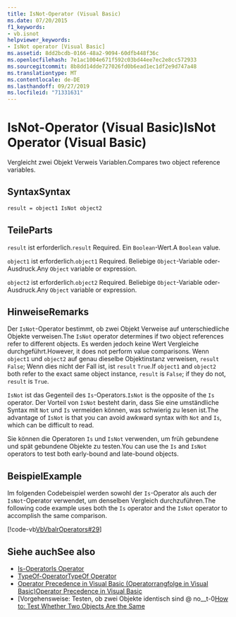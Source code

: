 ```yaml
---
title: IsNot-Operator (Visual Basic)
ms.date: 07/20/2015
f1_keywords:
- vb.isnot
helpviewer_keywords:
- IsNot operator [Visual Basic]
ms.assetid: 8dd2bcdb-0166-48a2-9094-60dfb448f36c
ms.openlocfilehash: 7e1ac1004e671f592c03bd44ee7ec2e8cc572933
ms.sourcegitcommit: 8b8dd14dde727026fd0b6ead1ec1df2e9d747a48
ms.translationtype: MT
ms.contentlocale: de-DE
ms.lasthandoff: 09/27/2019
ms.locfileid: "71331631"
---
```

# <a name="isnot-operator-visual-basic"></a><span data-ttu-id="b23bf-102">IsNot-Operator (Visual Basic)</span><span class="sxs-lookup"><span data-stu-id="b23bf-102">IsNot Operator (Visual Basic)</span></span>
<span data-ttu-id="b23bf-103">Vergleicht zwei Objekt Verweis Variablen.</span><span class="sxs-lookup"><span data-stu-id="b23bf-103">Compares two object reference variables.</span></span>

## <a name="syntax"></a><span data-ttu-id="b23bf-104">Syntax</span><span class="sxs-lookup"><span data-stu-id="b23bf-104">Syntax</span></span>

```vb
result = object1 IsNot object2
```

## <a name="parts"></a><span data-ttu-id="b23bf-105">Teile</span><span class="sxs-lookup"><span data-stu-id="b23bf-105">Parts</span></span>
 <span data-ttu-id="b23bf-106">`result` ist erforderlich.</span><span class="sxs-lookup"><span data-stu-id="b23bf-106">`result` Required.</span></span> <span data-ttu-id="b23bf-107">Ein `Boolean`-Wert.</span><span class="sxs-lookup"><span data-stu-id="b23bf-107">A `Boolean` value.</span></span>

 <span data-ttu-id="b23bf-108">`object1` ist erforderlich.</span><span class="sxs-lookup"><span data-stu-id="b23bf-108">`object1` Required.</span></span> <span data-ttu-id="b23bf-109">Beliebige `Object`-Variable oder-Ausdruck.</span><span class="sxs-lookup"><span data-stu-id="b23bf-109">Any `Object` variable or expression.</span></span>

 <span data-ttu-id="b23bf-110">`object2` ist erforderlich.</span><span class="sxs-lookup"><span data-stu-id="b23bf-110">`object2` Required.</span></span> <span data-ttu-id="b23bf-111">Beliebige `Object`-Variable oder-Ausdruck.</span><span class="sxs-lookup"><span data-stu-id="b23bf-111">Any `Object` variable or expression.</span></span>

## <a name="remarks"></a><span data-ttu-id="b23bf-112">Hinweise</span><span class="sxs-lookup"><span data-stu-id="b23bf-112">Remarks</span></span>
 <span data-ttu-id="b23bf-113">Der `IsNot`-Operator bestimmt, ob zwei Objekt Verweise auf unterschiedliche Objekte verweisen.</span><span class="sxs-lookup"><span data-stu-id="b23bf-113">The `IsNot` operator determines if two object references refer to different objects.</span></span> <span data-ttu-id="b23bf-114">Es werden jedoch keine Wert Vergleiche durchgeführt.</span><span class="sxs-lookup"><span data-stu-id="b23bf-114">However, it does not perform value comparisons.</span></span> <span data-ttu-id="b23bf-115">Wenn `object1` und `object2` auf genau dieselbe Objektinstanz verweisen, `result` `False`; Wenn dies nicht der Fall ist, ist `result` `True`.</span><span class="sxs-lookup"><span data-stu-id="b23bf-115">If `object1` and `object2` both refer to the exact same object instance, `result` is `False`; if they do not, `result` is `True`.</span></span>

 <span data-ttu-id="b23bf-116">`IsNot` ist das Gegenteil des `Is`-Operators.</span><span class="sxs-lookup"><span data-stu-id="b23bf-116">`IsNot` is the opposite of the `Is` operator.</span></span> <span data-ttu-id="b23bf-117">Der Vorteil von `IsNot` besteht darin, dass Sie eine umständliche Syntax mit `Not` und `Is` vermeiden können, was schwierig zu lesen ist.</span><span class="sxs-lookup"><span data-stu-id="b23bf-117">The advantage of `IsNot` is that you can avoid awkward syntax with `Not` and `Is`, which can be difficult to read.</span></span>

 <span data-ttu-id="b23bf-118">Sie können die Operatoren `Is` und `IsNot` verwenden, um früh gebundene und spät gebundene Objekte zu testen.</span><span class="sxs-lookup"><span data-stu-id="b23bf-118">You can use the `Is` and `IsNot` operators to test both early-bound and late-bound objects.</span></span>

## <a name="example"></a><span data-ttu-id="b23bf-119">Beispiel</span><span class="sxs-lookup"><span data-stu-id="b23bf-119">Example</span></span>
 <span data-ttu-id="b23bf-120">Im folgenden Codebeispiel werden sowohl der `Is`-Operator als auch der `IsNot`-Operator verwendet, um denselben Vergleich durchzuführen.</span><span class="sxs-lookup"><span data-stu-id="b23bf-120">The following code example uses both the `Is` operator and the `IsNot` operator to accomplish the same comparison.</span></span>

 [!code-vb[VbVbalrOperators#29](~/samples/snippets/visualbasic/VS_Snippets_VBCSharp/VbVbalrOperators/VB/Class1.vb#29)]

## <a name="see-also"></a><span data-ttu-id="b23bf-121">Siehe auch</span><span class="sxs-lookup"><span data-stu-id="b23bf-121">See also</span></span>

- [<span data-ttu-id="b23bf-122">Is-Operator</span><span class="sxs-lookup"><span data-stu-id="b23bf-122">Is Operator</span></span>](is-operator.md)
- [<span data-ttu-id="b23bf-123">TypeOf-Operator</span><span class="sxs-lookup"><span data-stu-id="b23bf-123">TypeOf Operator</span></span>](typeof-operator.md)
- [<span data-ttu-id="b23bf-124">Operator Precedence in Visual Basic (Operatorrangfolge in Visual Basic)</span><span class="sxs-lookup"><span data-stu-id="b23bf-124">Operator Precedence in Visual Basic</span></span>](operator-precedence.md)
- <span data-ttu-id="b23bf-125">[Vorgehensweise: Testen, ob zwei Objekte identisch sind @ no__t-0</span><span class="sxs-lookup"><span data-stu-id="b23bf-125">[How to: Test Whether Two Objects Are the Same](../../programming-guide/language-features/operators-and-expressions/how-to-test-whether-two-objects-are-the-same.md)</span></span>
